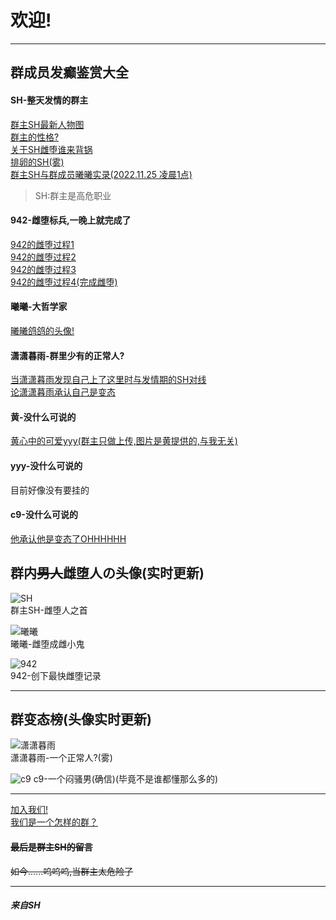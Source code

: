 # 欢迎!  

---

## 群成员发癫鉴赏大全

#### SH-整天发情的群主
[群主SH最新人物图](img/sh/qz.jpg)  
[群主的性格?](img/sh/shxg.jpg)  
[关于SH雌堕谁来背锅](img/sh/shcd.jpg)  
[排卵的SH(雾)](img/sh/shfq-1.jpg)  
[群主SH与群成员曦曦实录(2022.11.25 凌晨1点)](img/sh/bwydsh.jpg)  
> SH:群主是高危职业  

#### 942-雌堕标兵,一晚上就完成了
[942的雌堕过程1](img/942/1.jpg)  
[942的雌堕过程2](img/942/2.jpg)  
[942的雌堕过程3](img/942/3.jpg)  
[942的雌堕过程4(完成雌堕)](img/942/4.jpg)  

#### 曦曦-大哲学家
[曦曦鸽鸽的头像!](https://tenapi.cn/qqimg/?qq=2038154919)  

#### 潇潇暮雨-群里少有的正常人?
[当潇潇暮雨发现自己上了这里时与发情期的SH对线](img/xxmy/1.jpg)  
[论潇潇暮雨承认自己是变态](img/xxmy/xxmy.jpg)  

#### 黄-没什么可说的
[黄心中的可爱yyy(群主只做上传,图片是黄提供的,与我无关)](img/huang/yyy.jpg)  

#### yyy-没什么可说的
目前好像没有要挂的  

#### c9-没什么可说的
[他承认他是变态了OHHHHHH](img/c9/c9.jpg)

## 群内~~男人~~雌堕人の头像(实时更新)
![SH](https://tenapi.cn/qqimg/?qq=1769481479)  
群主SH-雌堕人之首  

![曦曦](https://tenapi.cn/qqimg/?qq=2038154919)  
曦曦-雌堕成雌小鬼  

![942](https://tenapi.cn/qqimg/?qq=270067474)  
942-创下最快雌堕记录  

---

## 群变态榜(头像实时更新)
![潇潇暮雨](https://tenapi.cn/qqimg/?qq=2925747911)  
潇潇暮雨-一个正常人?(雾)  

![c9](https://tenapi.cn/qqimg/?qq=669439105)
c9-一个闷骚男(确信)(毕竟不是谁都懂那么多的)  

---

[加入我们!](img/qun/qun.jpg)  
[我们是一个怎样的群？](img/qun/aboutqun.jpg)  

#### ~~最后是群主SH的留言~~  
~~如今......呜呜呜,当群主太危险了~~  

---

##### 来自SH

